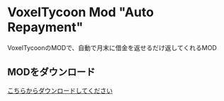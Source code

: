 # VoxelTycoon Mod "Auto Repayment"

VoxelTycoonのMODで、自動で月末に借金を返せるだけ返してくれるMOD

## MODをダウンロード

[こちらからダウンロードしてください](https://gitlab.com/tsuchinaga/voxel-tycoon-mod-auto-repayment/-/jobs/artifacts/master/download?job=build)
